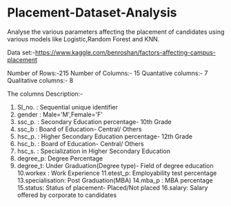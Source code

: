 # Placement-Dataset-Analysis
Analyse the various parameters affecting the placement of candidates using various models like Logistic,Random Forest and KNN.

Data set:-https://www.kaggle.com/benroshan/factors-affecting-campus-placement

Number of Rows:-215
Number of Columns:- 15
Quantative columns:- 7
Qualitative columns:- 8

The columns Description:-

1. Sl_no. : Sequential unique identifier
2. gender : Male='M',Female='F'
3. ssc_p. : Secondary Education percentage- 10th Grade
4. ssc_b  : Board of Education- Central/ Others
5. hsc_p. : Higher Secondary Education percentage- 12th Grade
6. hsc_b. : Board of Education- Central/ Others
7. hsc_s. : Specialization in Higher Secondary Education
8. degree_p: Degree Percentage
9. degree_t: Under Graduation(Degree type)- Field of degree education
10.workex : Work Experience
11.etest_p: Employability test percentage 
13.specialisation: Post Graduation(MBA)
14.mba_p : MBA percentage
15.status: Status of placement- Placed/Not placed
16.salary: Salary offered by corporate to candidates


